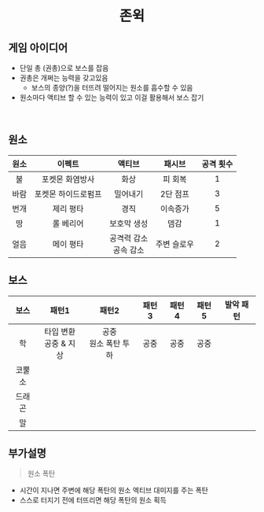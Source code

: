 # <center> **존윅** <center/>

## **게임 아이디어**
- 단일 총 (권총)으로 보스를 잡음
- 권총은 개쩌는 능력을 갖고있음
  - 보스의 종양(?)을 터뜨려 떨어지는 원소를 흡수할 수 있음
- 원소마다 액티브 할 수 있는 능력이 있고 이걸 활용해서 보스 잡기

<br/>

## **원소**
|원소|이펙트|액티브|패시브|공격 횟수|
|:-:|:-:|:-:|:-:|:-:|
|불|포켓몬 화염방사|화상|피 회복|1|
|바람|포켓몬 하이드로펌프|밀어내기|2단 점프|3|
|번개|제리 평타|경직|이속증가|5|
|땅|롤 베리어|보호막 생성|뎀감|1|
|얼음|메이 평타|공격력 감소 <br/>공속 감소|주변 슬로우|2|

## **보스**
 |보스|패턴1|패턴2|패턴3|패턴4|패턴5|발악 패턴|
 |:-:|:-:|:-:|:-:|:-:|:-:|:-:|
 |학|타입 변환 <br/>공중 & 지상|공중 <br/>원소 폭탄 투하|공중 <br/>|공중 <br/>|공중 <br/>||
 |코뿔소||||||
 |드래곤||||||
 |말||||||

## **부가설명**
> 원소 폭탄
  - 시간이 지나면 주변에 해당 폭탄의 원소 엑티브 대미지를 주는 폭탄
  - 스스로 터지기 전에 터뜨리면 해당 폭탄의 원소 획득
